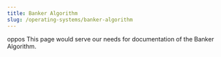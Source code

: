 ```yaml
---
title: Banker Algorithm
slug: /operating-systems/banker-algorithm
---
```

oppos
This page would serve our needs for documentation of the Banker Algorithm.